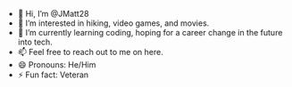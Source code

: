 - 👋 Hi, I’m @JMatt28
- 👀 I’m interested in hiking, video games, and movies.
- 🌱 I’m currently learning coding, hoping for a career change in the future into tech.
- 📫 Feel free to reach out to me on here.
- 😄 Pronouns: He/Him
- ⚡ Fun fact: Veteran

<!---
JMatt28/JMatt28 is a ✨ special ✨ repository because its `README.md` (this file) appears on your GitHub profile.
You can click the Preview link to take a look at your changes.
--->
